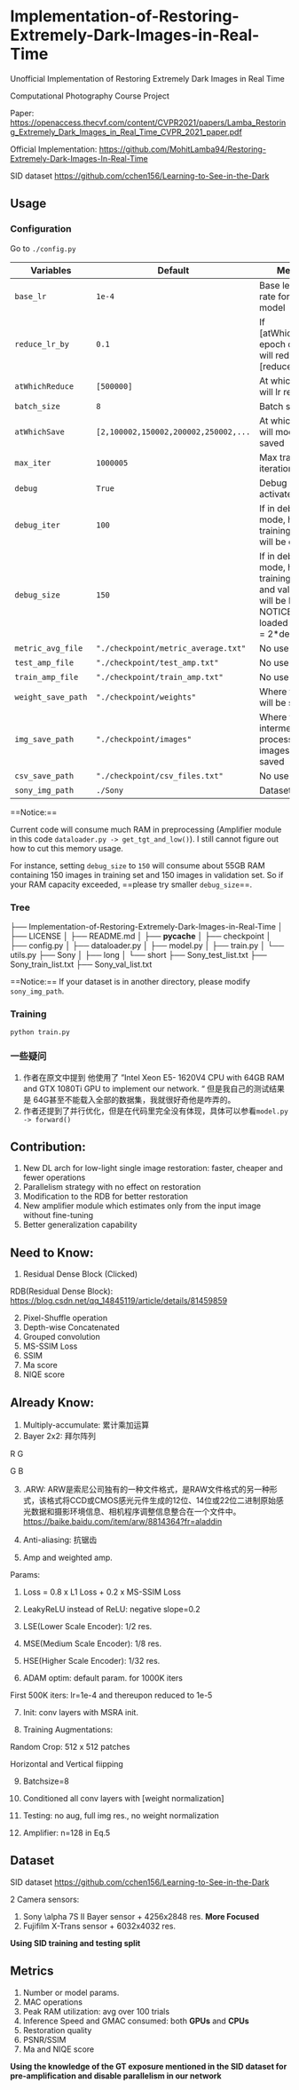 # Implementation-of-Restoring-Extremely-Dark-Images-in-Real-Time
Unofficial Implementation of Restoring Extremely Dark Images in Real Time 

Computational Photography Course Project

Paper: https://openaccess.thecvf.com/content/CVPR2021/papers/Lamba_Restoring_Extremely_Dark_Images_in_Real_Time_CVPR_2021_paper.pdf

Official Implementation: https://github.com/MohitLamba94/Restoring-Extremely-Dark-Images-In-Real-Time

SID dataset https://github.com/cchen156/Learning-to-See-in-the-Dark

## Usage

### Configuration

Go to `./config.py`

| Variables          | Default                              | Meaning                                                      |
| ------------------ | ------------------------------------ | ------------------------------------------------------------ |
| `base_lr`          | `1e-4`                               | Base learning rate for the model                             |
| `reduce_lr_by`     | `0.1`                                | If [atWhichReduce] epoch comes, lr will reduce by [reduce_lr_by] |
| `atWhichReduce`    | `[500000]`                           | At which epoch will lr reduce                                |
| `batch_size`       | `8`                                  | Batch size                                                   |
| `atWhichSave`      | `[2,100002,150002,200002,250002,...` | At which epoch will model be saved                           |
| `max_iter`         | `1000005`                            | Max training iterations                                      |
| `debug`            | `True`                               | Debug Mode activated or not                                  |
| `debug_iter`       | `100`                                | If in debug mode, how many training iterations will be operated |
| `debug_size`       | `150`                                | If in debug mode, how many training images and valid images will be loaded # NOTICE: total loaded img num = 2*debug_size |
| `metric_avg_file`  | `"./checkpoint/metric_average.txt"`  | No use for now                                               |
| `test_amp_file`    | `"./checkpoint/test_amp.txt"`        | No use for now                                               |
| `train_amp_file`   | `"./checkpoint/train_amp.txt"`       | No use for now                                               |
| `weight_save_path` | `"./checkpoint/weights"`             | Where the model will be saved                                |
| `img_save_path`    | `"./checkpoint/images"`              | Where the intermediate processing images will be saved       |
| `csv_save_path`    | `"./checkpoint/csv_files.txt"`       | No use for now                                               |
| `sony_img_path`    | `./Sony`                             | Dataset path                                                 |

==Notice:==

Current code will consume much RAM in preprocessing (Amplifier module in this code `dataloader.py -> get_tgt_and_low()`). I still cannot figure out how to cut this memory usage.

For instance, setting `debug_size` to `150` will consume about 55GB RAM containing 150 images in training set and 150 images in validation set. So if your RAM capacity exceeded, ==please try smaller `debug_size`==.

### Tree

├── Implementation-of-Restoring-Extremely-Dark-Images-in-Real-Time
│   ├── LICENSE
│   ├── README.md
│   ├── __pycache__
│   ├── checkpoint
│   ├── config.py
│   ├── dataloader.py
│   ├── model.py
│   ├── train.py
│   └── utils.py
├── Sony
│   ├── long
│   └── short
├── Sony_test_list.txt
├── Sony_train_list.txt
├── Sony_val_list.txt

==Notice:== If your dataset is in another directory, please modify `sony_img_path`.

### Training

```
python train.py
```

### 一些疑问

1. 作者在原文中提到 他使用了 ”Intel Xeon E5- 1620V4 CPU with 64GB RAM and GTX 1080Ti GPU to implement our network. “ 但是我自己的测试结果是 64G甚至不能载入全部的数据集，我就很好奇他是咋弄的。
2. 作者还提到了并行优化，但是在代码里完全没有体现，具体可以参看`model.py -> forward()`


## Contribution:
1. New DL arch for low-light single image restoration: faster, cheaper and fewer operations
2. Parallelism strategy with no effect on restoration
3. Modification to the RDB for better restoration
4. New amplifier module which estimates only from the input image without fine-tuning
5. Better generalization capability

## Need to Know:
1. Residual Dense Block (Clicked)

RDB(Residual Dense Block): https://blog.csdn.net/qq_14845119/article/details/81459859

2. Pixel-Shuffle operation
3. Depth-wise Concatenated
4. Grouped convolution
5. MS-SSIM Loss
6. SSIM
7. Ma score
8. NIQE score

## Already Know:

1. Multiply-accumulate: 累计乘加运算
2. Bayer 2x2: 拜尔阵列

R G

G B

3. .ARW: ARW是索尼公司独有的一种文件格式，是RAW文件格式的另一种形式，该格式将CCD或CMOS感光元件生成的12位、14位或22位二进制原始感光数据和摄影环境信息、相机程序调整信息整合在一个文件中。https://baike.baidu.com/item/arw/8814364?fr=aladdin

4. Anti-aliasing: 抗锯齿

5. Amp and weighted amp.

Params:

1. Loss = 0.8 x L1 Loss + 0.2 x MS-SSIM Loss

2. LeakyReLU instead of ReLU: negative slope=0.2

3. LSE(Lower Scale Encoder): 1/2 res.

4. MSE(Medium Scale Encoder): 1/8 res.

5. HSE(Higher Scale Encoder): 1/32 res.

6. ADAM optim: default param. for 1000K iters

First 500K iters: lr=1e-4 and thereupon reduced to 1e-5

7. Init: conv layers with MSRA init.

8. Training Augmentations:

Random Crop: 512 x 512 patches

Horizontal and Vertical fiipping

9. Batchsize=8

10. Conditioned all conv layers with [weight normalization]

11. Testing: no aug, full img res., no weight normalization

12. Amplifier: n=128 in Eq.5


## Dataset

SID dataset https://github.com/cchen156/Learning-to-See-in-the-Dark

2 Camera sensors: 
1. Sony \alpha 7S II Bayer sensor + 4256x2848 res. **More Focused**
2. Fujifilm X-Trans sensor + 6032x4032 res.

**Using SID training and testing split**

## Metrics

1. Number or model params.
2. MAC operations
3. Peak RAM utilization: avg over 100 trials
4. Inference Speed and GMAC consumed: both **GPUs** and **CPUs**
5. Restoration quality
6. PSNR/SSIM
7. Ma and NIQE score

**Using the knowledge of the GT exposure mentioned in the SID dataset for pre-amplification and disable parallelism in our network**